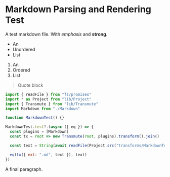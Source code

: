# Markdown Parsing and Rendering Test

A test markdown file. With _emphasis_ and **strong**.

- An
- Unordered
- List

1. An
2. Ordered
3. List

> Quote block

```mjs
import { readFile } from "fs/promises"
import * as Project from "lib/Project"
import { Transmute } from "lib/Transmute"
import Markdown from "./Markdown"

function MarkdownTest() {}

MarkdownTest.test?.(async ({ eq }) => {
  const plugins = [Markdown]
  const tx = root => new Transmute(root, plugins).transform().join()

  const text = String(await readFile(Project.src("transforms/MarkdownTest.md")))

  eq(tx({ ext: ".md", text }), text)
})
```

A final paragraph.
